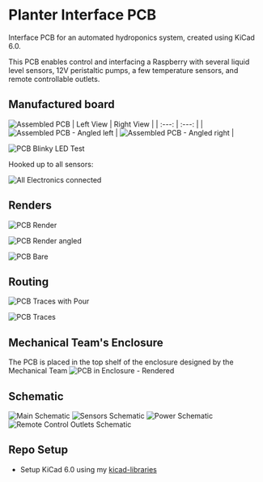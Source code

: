 # Planter Interface PCB

Interface PCB for an automated hydroponics system, created using KiCad 6.0. 

This PCB enables control and interfacing a Raspberry with several liquid level sensors, 12V peristaltic pumps, a few temperature sensors, and remote controllable outlets.

## Manufactured board
![Assembled PCB](./Interface-PCB/images/PXL_20230214_154127185.jpg)
| Left View | Right View |
| :---: | :---: |
| ![Assembled PCB - Angled left](./Interface-PCB/images/PXL_20230214_154142134.jpg) | ![Assembled PCB - Angled right](./Interface-PCB/images/PXL_20230214_154159056.jpg) |

![PCB Blinky LED Test](./Interface-PCB/images/PXL_20230214_154650599.jpg)

Hooked up to all sensors:

![All Electronics connected](./Interface-PCB/images/PXL_20230221_001914518.jpg)
## Renders
![PCB Render](./Interface-PCB/images/09_Interface-PCB_render.png)

![PCB Render angled](./Interface-PCB/images/10_Interface-PCB_render_angled.png)

![PCB Bare](./Interface-PCB/images/08_Interface-PCB_bare.png)

## Routing
![PCB Traces with Pour](./Interface-PCB/images/04_Interface-PCB_complete_traces_pour.png)

![PCB Traces](./Interface-PCB/images/05_Interface-PCB_complete_traces.png)

## Mechanical Team's Enclosure
The PCB is placed in the top shelf of the enclosure designed by the Mechanical Team
![PCB in Enclosure - Rendered](./Interface-PCB/images/enclosure_render.png)


## Schematic

![Main Schematic](./Interface-PCB/PDF/Schematic/Interface-PCB.svg)
![Sensors Schematic](./Interface-PCB/PDF/Schematic/Interface-PCB-Sensors.svg)
![Power Schematic](./Interface-PCB/PDF/Schematic/Interface-PCB-Power_Distribution_and_Indicators.svg)
![Remote Control Outlets Schematic](./Interface-PCB/PDF/Schematic/Interface-PCB-Remote_Transistor_SubSystem.svg)

## Repo Setup
- Setup KiCad 6.0 using my [kicad-libraries](https://github.com/AbhinavA10/kicad-libraries)
